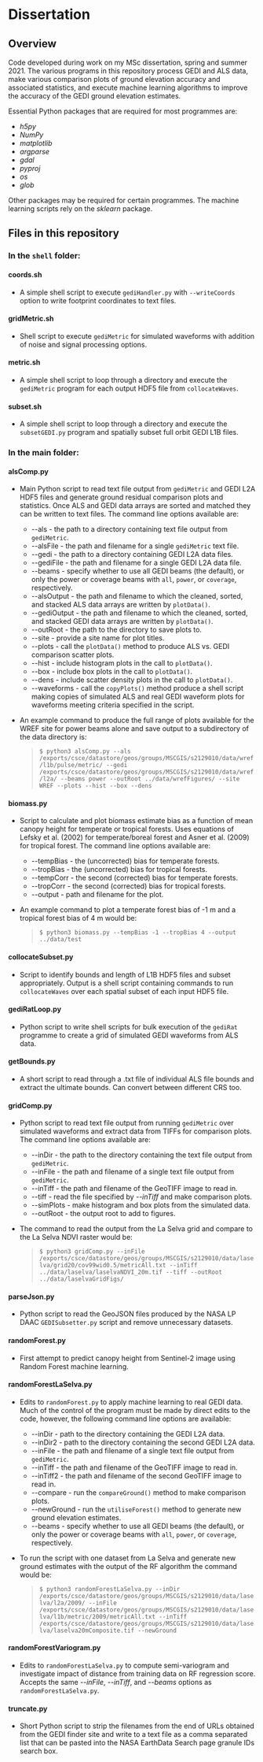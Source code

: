 # Dissertation

## Overview

Code developed during work on my MSc dissertation, spring and summer 2021. The various programs in this repository process GEDI and ALS data, make various comparison plots of ground elevation accuracy and associated statistics, and execute machine learning algorithms to improve the accuracy of the GEDI ground elevation estimates.

Essential Python packages that are required for most programmes are:

* *h5py*
* *NumPy*
* *matplotlib*
* *argparse*
* *gdal*
* *pyproj*
* *os*
* *glob*

Other packages may be required for certain programmes. The machine learning scripts rely on the *sklearn* package.

## Files in this repository

### In the ```shell``` folder:

#### coords.sh
* A simple shell script to execute ```gediHandler.py``` with ```--writeCoords``` option to write footprint coordinates to text files.

#### gridMetric.sh
* Shell script to execute ```gediMetric``` for simulated waveforms with addition of noise and signal processing options.

#### metric.sh
* A simple shell script to loop through a directory and execute the ```gediMetric``` program for each output HDF5 file from ```collocateWaves```.

#### subset.sh
* A simple shell script to loop through a directory and execute the ```subsetGEDI.py``` program and spatially subset full orbit GEDI L1B files.

### In the main folder:

#### alsComp.py
* Main Python script to read text file output from ```gediMetric``` and GEDI L2A HDF5 files and generate ground residual comparison plots and statistics. Once
ALS and GEDI data arrays are sorted and matched they can be written to text files. The command line options available are:
  * --als - the path to a directory containing text file output from ```gediMetric```.
  * --alsFile - the path and filename for a single ```gediMetric``` text file.
  * --gedi - the path to a directory containing GEDI L2A data files.
  * --gediFile - the path and filename for a single GEDI L2A data file.
  * --beams - specify whether to use all GEDI beams (the default), or only the power or coverage beams with ```all```, ```power```, or ```coverage```, respectively.
  * --alsOutput - the path and filename to which the cleaned, sorted, and stacked ALS data arrays are written by ```plotData()```.
  * --gediOutput - the path and filename to which the cleaned, sorted, and stacked GEDI data arrays are written by ```plotData()```.
  * --outRoot - the path to the directory to save plots to.
  * --site - provide a site name for plot titles.
  * --plots - call the ```plotData()``` method to produce ALS vs. GEDI comparison scatter plots.
  * --hist - include histogram plots in the call to ```plotData()```.
  * --box - include box plots in the call to ```plotData()```.
  * --dens - include scatter density plots in the call to ```plotData()```.
  * --waveforms - call the ```copyPlots()``` method produce a shell script making copies of simulated ALS and real GEDI waveform plots for waveforms meeting criteria specified in the script.
* An example command to produce the full range of plots available for the WREF site for power beams alone and save output to a subdirectory of the data directory is:

  > ```$ python3 alsComp.py --als /exports/csce/datastore/geos/groups/MSCGIS/s2129010/data/wref/l1b/pulse/metric/ --gedi /exports/csce/datastore/geos/groups/MSCGIS/s2129010/data/wref/l2a/ --beams power --outRoot ../data/wrefFigures/ --site WREF --plots --hist --box --dens```

#### biomass.py
* Script to calculate and plot biomass estimate bias as a function of mean canopy height for temperate or tropical forests. Uses equations of Lefsky et al. (2002) for temperate/boreal forest and Asner et al. (2009) for tropical forest. The command line options available are:
  * --tempBias - the (uncorrected) bias for temperate forests.
  * --tropBias - the (uncorrected) bias for tropical forests.
  * --tempCorr - the second (corrected) bias for temperate forests.
  * --tropCorr - the second (corrected) bias for tropical forests.
  * --output - path and filename for the plot.
* An example command to plot a temperate forest bias of -1 m and a tropical forest bias of 4 m would be:

  > ```$ python3 biomass.py --tempBias -1 --tropBias 4 --output ../data/test```

#### collocateSubset.py
* Script to identify bounds and length of L1B HDF5 files and subset appropriately. Output is a shell script containing commands to run ```collocateWaves``` over each spatial subset of each input HDF5 file.

#### gediRatLoop.py
* Python script to write shell scripts for bulk execution of the ```gediRat``` programme to create a grid of simulated GEDI waveforms from ALS data.

#### getBounds.py
* A short script to read through a .txt file of individual ALS file bounds and extract the ultimate bounds. Can convert between different CRS too.

#### gridComp.py
* Python script to read text file output from running ```gediMetric``` over simulated waveforms and extract data from TIFFs for comparison plots. The command line options available are:
  * --inDir - the path to the directory containing the text file output from ```gediMetric```.
  * --inFile - the path and filename of a single text file output from ```gediMetric```.
  * --inTiff - the path and filename of the GeoTIFF image to read in.
  * --tiff - read the file specified by *--inTiff* and make comparison plots.
  * --simPlots - make histogram and box plots from the simulated data.
  * --outRoot - the output root to add to figures.
* The command to read the output from the La Selva grid and compare to the La Selva NDVI raster would be:

  > ```$ python3 gridComp.py --inFile /exports/csce/datastore/geos/groups/MSCGIS/s2129010/data/laselva/grid20/cov99wid0.5/metricAll.txt --inTiff ../data/laselva/laselvaNDVI_20m.tif --tiff --outRoot ../data/laselvaGridFigs/```

#### parseJson.py
* Python script to read the GeoJSON files produced by the NASA LP DAAC ```GEDISubsetter.py``` script and remove unnecessary datasets.

#### randomForest.py
* First attempt to predict canopy height from Sentinel-2 image using Random Forest machine learning.

#### randomForestLaSelva.py
* Edits to ```randomForest.py``` to apply machine learning to real GEDI data. Much of the control of the program must be made by direct edits to the code, however, the following command line options are available:
  * --inDir - path to the directory containing the GEDI L2A data.
  * --inDir2 - path to the directory containing the second GEDI L2A data.
  * --inFile - the path and filename of a single text file output from ```gediMetric```.
  * --inTiff - the path and filename of the GeoTIFF image to read in.
  * --inTiff2 - the path and filename of the second GeoTIFF image to read in.
  * --compare - run the ```compareGround()``` method to make comparison plots.
  * --newGround - run the ```utiliseForest()``` method to generate new ground elevation estimates.
  * --beams - specify whether to use all GEDI beams (the default), or only the power or coverage beams with ```all```, ```power```, or ```coverage```, respectively.
* To run the script with one dataset from La Selva and generate new ground estimates with the output of the RF algorithm the command would be:

  > ```$ python3 randomForestLaSelva.py --inDir /exports/csce/datastore/geos/groups/MSCGIS/s2129010/data/laselva/l2a/2009/ --inFile /exports/csce/datastore/geos/groups/MSCGIS/s2129010/data/laselva/l1b/metric/2009/metricAll.txt --inTiff /exports/csce/datastore/geos/groups/MSCGIS/s2129010/data/laselva/laselva20mComposite.tif --newGround```

#### randomForestVariogram.py
* Edits to ```randomForestLaSelva.py``` to compute semi-variogram and investigate impact of distance from training data on RF regression score. Accepts the same *--inFile*, *--inTiff*, and *--beams* options as ```randomForestLaSelva.py```.

#### truncate.py
* Short Python script to strip the filenames from the end of URLs obtained from the GEDI finder site and write to a text file
as a comma separated list that can be pasted into the NASA EarthData Search page granule IDs search box.
